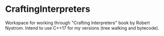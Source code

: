 # CraftingInterpreters

Workspace for working through "Crafting Interpreters" book by Robert Nystrom. Intend to use C++17 for my versions (tree walking and bytecode).

